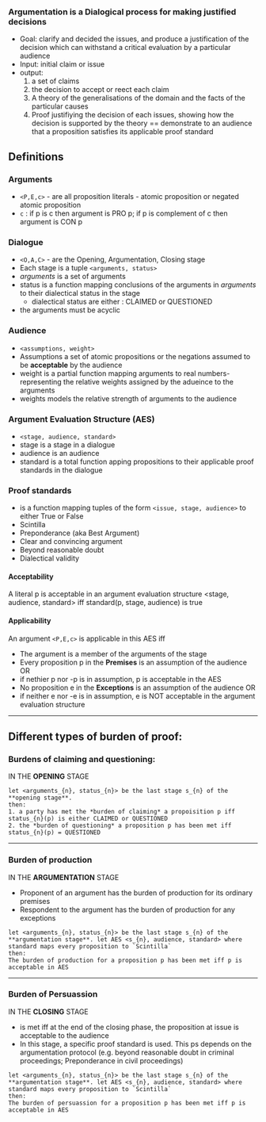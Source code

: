 <!-- This notes  is based on the 2009 paper on which the haskell implementation is based on. The model for burden of proof is excluded in the implementation-->

### Argumentation is a Dialogical process for making justified decisions
- Goal: clarify and decided the issues, and produce a justification of the decision which can withstand a critical evaluation by a particular audience
- Input: initial claim or issue
- output:
    1. a set of claims
    2. the decision to accept or reect each claim
    3. A theory of the generalisations of the domain and the facts of the particular causes
    4. Proof justifiying the decision of each issues, showing how the decision is supported by the theory == demonstrate to an audience that a proposition satisfies its applicable proof standard


## Definitions
### Arguments
- `<P,E,c>` - are all proposition literals - atomic proposition or negated atomic proposition
- `c` : if p is c then argument is PRO p; if p is complement of c then argument is CON p

### Dialogue
- `<O,A,C>` - are the Opening, Argumentation, Closing stage
- Each stage is a tuple `<arguments, status>`
- *arguments* is a set of arguments
- status is a function mapping conclusions of the arguments in *arguments* to their dialectical status in the stage
  - dialectical status are either : CLAIMED or QUESTIONED
- the arguments must be acyclic

### Audience
- `<assumptions, weight>`
- Assumptions a set of atomic propositions or the negations assumed to be **acceptable** by the audience
- weight is a partial function mapping arguments to real numbers- representing the relative weights assigned by the adueince to the arguments
- weights models the relative strength of arguments to the audience

### Argument Evaluation Structure (AES)
- `<stage, audience, standard>`
- stage is a stage in a dialogue
- audience is an audience
- standard is a total function apping propositions to their applicable proof standards in the dialogue

### Proof standards
- is a function mapping tuples of the form `<issue, stage, audience>` to either True or False
- Scintilla
- Preponderance (aka Best Argument)
- Clear and convincing argument
- Beyond reasonable doubt
- Dialectical validity

#### Acceptability
A literal p is acceptable in an argument evaluation structure <stage, audience, standard> iff standard(p, stage, audience) is true

#### Applicability
An argument `<P,E,c>` is applicable in this AES iff
- The argument is a member of the arguments of the stage
- Every proposition p in the **Premises** is an assumption of the audience OR
- if nethier p nor -p is in assumption, p is acceptable in the AES
- No proposition e in the **Exceptions** is an assumption of the audience OR
- if neither e nor -e is in assumption, e is NOT acceptable in the argument evaluation structure

---
## Different types of burden of proof:
### Burdens of claiming and questioning:
IN THE **OPENING** STAGE
```
let <arguments_{n}, status_{n}> be the last stage s_{n} of the **opening stage**.
then:
1. a party has met the *burden of claiming* a propoisition p iff status_{n}(p) is either CLAIMED or QUESTIONED
2. the *burden of questioning* a proposition p has been met iff status_{n}(p) = QUESTIONED
```

---
### Burden of production
IN THE **ARGUMENTATION** STAGE
- Proponent of an argument has the burden of production for its ordinary premises
- Respondent to the argument has the burden of production for any exceptions
```
let <arguments_{n}, status_{n}> be the last stage s_{n} of the **argumentation stage**. let AES <s_{n}, audience, standard> where standard maps every proposition to `Scintilla`
then:
The burden of production for a proposition p has been met iff p is acceptable in AES
```
---

### Burden of Persuassion
IN THE **CLOSING** STAGE
- is met iff at the end of the closing phase, the proposition at issue is acceptable to the audience
- In this stage, a specific proof standard is used. This ps depends on the argumentation protocol (e.g. beyond reasonable doubt in criminal proceedings; Preponderance in civil proceedings)
```
let <arguments_{n}, status_{n}> be the last stage s_{n} of the **argumentation stage**. let AES <s_{n}, audience, standard> where standard maps every proposition to `Scintilla`
then:
The burden of persuassion for a proposition p has been met iff p is acceptable in AES
```
